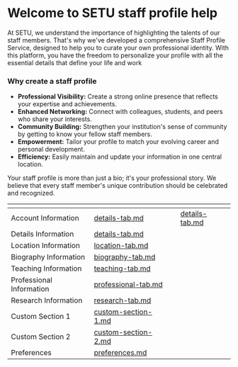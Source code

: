# Welcome to SETU staff profile help

At SETU, we understand the importance of highlighting the talents of our staff members. That's why we've developed a comprehensive Staff Profile Service, designed to help you to curate your own professional identity. With this platform, you have the freedom to personalize your profile with all the essential details that define your life and work

### Why create a staff profile

* **Professional Visibility:** Create a strong online presence that reflects your expertise and achievements.
* **Enhanced Networking:** Connect with colleagues, students, and peers who share your interests.
* **Community Building:** Strengthen your institution's sense of community by getting to know your fellow staff members.
* **Empowerment:** Tailor your profile to match your evolving career and personal development.
* **Efficiency:** Easily maintain and update your information in one central location.

Your staff profile is more than just a bio; it's your professional story. We believe that every staff member's unique contribution should be celebrated and recognized.



<table data-view="cards"><thead><tr><th></th><th data-type="content-ref"></th><th data-hidden data-card-cover data-type="files"></th><th data-hidden data-card-target data-type="content-ref"></th></tr></thead><tbody><tr><td>Account Information</td><td><a href="details-tab.md">details-tab.md</a></td><td></td><td><a href="details-tab.md">details-tab.md</a></td></tr><tr><td>Details Information </td><td><a href="details-tab.md">details-tab.md</a></td><td></td><td></td></tr><tr><td>Location Information</td><td><a href="location-tab.md">location-tab.md</a></td><td></td><td></td></tr><tr><td>Biography Information</td><td><a href="biography-tab.md">biography-tab.md</a></td><td></td><td></td></tr><tr><td>Teaching Information</td><td><a href="teaching-tab.md">teaching-tab.md</a></td><td></td><td></td></tr><tr><td>Professional Information</td><td><a href="professional-tab.md">professional-tab.md</a></td><td></td><td></td></tr><tr><td>Research Information</td><td><a href="research-tab.md">research-tab.md</a></td><td></td><td></td></tr><tr><td>Custom Section 1</td><td><a href="custom-section-1.md">custom-section-1.md</a></td><td></td><td></td></tr><tr><td>Custom Section 2</td><td><a href="custom-section-2.md">custom-section-2.md</a></td><td></td><td></td></tr><tr><td>Preferences</td><td><a href="preferences.md">preferences.md</a></td><td></td><td></td></tr></tbody></table>

